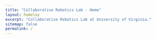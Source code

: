 ```yaml
---
title: "Collaborative Robotics Lab - Home"
layout: homelay
excerpt: "Collaborative Robotics Lab at University of Virginia."
sitemap: false
permalink: /
---
```




